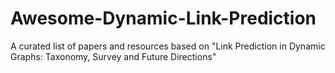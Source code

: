 # Awesome-Dynamic-Link-Prediction
A curated list of papers and resources based on "Link Prediction in Dynamic Graphs: Taxonomy, Survey and Future Directions"
